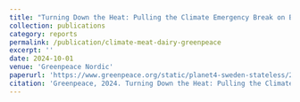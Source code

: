 ```yaml
---
title: "Turning Down the Heat: Pulling the Climate Emergency Break on Big Meat and Dairy"
collection: publications
category: reports
permalink: /publication/climate-meat-dairy-greenpeace
excerpt: ''
date: 2024-10-01
venue: 'Greenpeace Nordic'
paperurl: 'https://www.greenpeace.org/static/planet4-sweden-stateless/2024/10/2996f732-2024.10.07_turning-down-the-heat-report-with-design_english.pdf'
citation: 'Greenpeace, 2024. Turning Down the Heat: Pulling the Climate Emergency Break on Big Meat and Dairy. Greenpeace Nordic, Stockholm, Sweden.'
---
```

